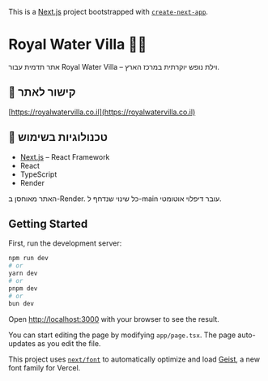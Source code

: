 This is a [Next.js](https://nextjs.org) project bootstrapped with [`create-next-app`](https://nextjs.org/docs/app/api-reference/cli/create-next-app).

# Royal Water Villa 🌊🏡  
אתר תדמית עבור Royal Water Villa – וילת נופש יוקרתית במרכז הארץ.

## 🔗 קישור לאתר  
[https://royalwatervilla.co.il](https://royalwatervilla.co.il)

## 🧱 טכנולוגיות בשימוש
- [Next.js](https://nextjs.org/) – React Framework
- React
- TypeScript
- Render

האתר מאוחסן ב-Render. כל שינוי שנדחף ל-main עובר דיפלוי אוטומטי.

## Getting Started

First, run the development server:

```bash
npm run dev
# or
yarn dev
# or
pnpm dev
# or
bun dev
```

Open [http://localhost:3000](http://localhost:3000) with your browser to see the result.

You can start editing the page by modifying `app/page.tsx`. The page auto-updates as you edit the file.

This project uses [`next/font`](https://nextjs.org/docs/app/building-your-application/optimizing/fonts) to automatically optimize and load [Geist](https://vercel.com/font), a new font family for Vercel.


